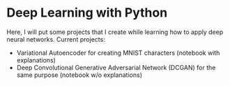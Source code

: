 # Deep Learning with Python

Here, I will put some projects that I create while learning how to apply deep neural networks.
Current projects:
* Variational Autoencoder for creating MNIST characters (notebook with explanations)
* Deep Convolutional Generative Adversarial Network (DCGAN) for the same purpose (notebook w/o explanations)

